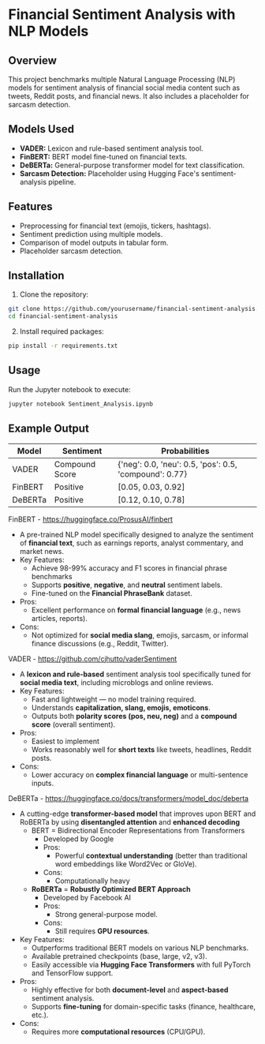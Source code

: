 # Financial Sentiment Analysis with NLP Models

## Overview
This project benchmarks multiple Natural Language Processing (NLP) models for sentiment analysis of financial social media content such as tweets, Reddit posts, and financial news. It also includes a placeholder for sarcasm detection.

## Models Used
- **VADER:** Lexicon and rule-based sentiment analysis tool.
- **FinBERT:** BERT model fine-tuned on financial texts.
- **DeBERTa:** General-purpose transformer model for text classification.
- **Sarcasm Detection:** Placeholder using Hugging Face's sentiment-analysis pipeline.

## Features
- Preprocessing for financial text (emojis, tickers, hashtags).
- Sentiment prediction using multiple models.
- Comparison of model outputs in tabular form.
- Placeholder sarcasm detection.

## Installation
1. Clone the repository:
```bash
git clone https://github.com/yourusername/financial-sentiment-analysis.git
cd financial-sentiment-analysis
```

2. Install required packages:
```bash
pip install -r requirements.txt
```

## Usage
Run the Jupyter notebook to execute:
```bash
jupyter notebook Sentiment_Analysis.ipynb
```

## Example Output
| Model   | Sentiment         | Probabilities                  |
|---------|-------------------|---------------------------------|
| VADER   | Compound Score     | {'neg': 0.0, 'neu': 0.5, 'pos': 0.5, 'compound': 0.77} |
| FinBERT | Positive           | [0.05, 0.03, 0.92]             |
| DeBERTa | Positive           | [0.12, 0.10, 0.78]             |

FinBERT - https://huggingface.co/ProsusAI/finbert

- A pre-trained NLP model specifically designed to analyze the sentiment of **financial text**, such as earnings reports, analyst commentary, and market news.
- Key Features:
    - Achieve 98-99% accuracy and F1 scores in financial phrase benchmarks
    - Supports **positive**, **negative**, and **neutral** sentiment labels.
    - Fine-tuned on the **Financial PhraseBank** dataset.
- Pros:
    - Excellent performance on **formal financial language** (e.g., news articles, reports).
- Cons:
    - Not optimized for **social media slang**, emojis, sarcasm, or informal finance discussions (e.g., Reddit, Twitter).

VADER - https://github.com/cjhutto/vaderSentiment

- A **lexicon and rule-based** sentiment analysis tool specifically tuned for **social media text**, including microblogs and online reviews.
- Key Features:
    - Fast and lightweight — no model training required.
    - Understands **capitalization, slang, emojis, emoticons**.
    - Outputs both **polarity scores (pos, neu, neg)** and a **compound score** (overall sentiment).
- Pros:
    - Easiest to implement
    - Works reasonably well for **short texts** like tweets, headlines, Reddit posts.
- Cons:
    - Lower accuracy on **complex financial language** or multi-sentence inputs.

DeBERTa - https://huggingface.co/docs/transformers/model_doc/deberta

- A cutting-edge **transformer-based model** that improves upon BERT and RoBERTa by using **disentangled attention** and **enhanced decoding**
    - BERT = Bidirectional Encoder Representations from Transformers
        - Developed by Google
        - Pros:
            - Powerful **contextual understanding** (better than traditional word embeddings like Word2Vec or GloVe).
        - Cons:
            - Computationally heavy
    - **RoBERTa** = **Robustly Optimized BERT Approach**
        - Developed by Facebook AI
        - Pros:
            - Strong general-purpose model.
        - Cons:
            - Still requires **GPU resources**.
- Key Features:
    - Outperforms traditional BERT models on various NLP benchmarks.
    - Available pretrained checkpoints (base, large, v2, v3).
    - Easily accessible via **Hugging Face Transformers** with full PyTorch and TensorFlow support.
- Pros:
    - Highly effective for both **document-level** and **aspect-based** sentiment analysis.
    - Supports **fine-tuning** for domain-specific tasks (finance, healthcare, etc.).
- Cons:
    - Requires more **computational resources** (CPU/GPU).
